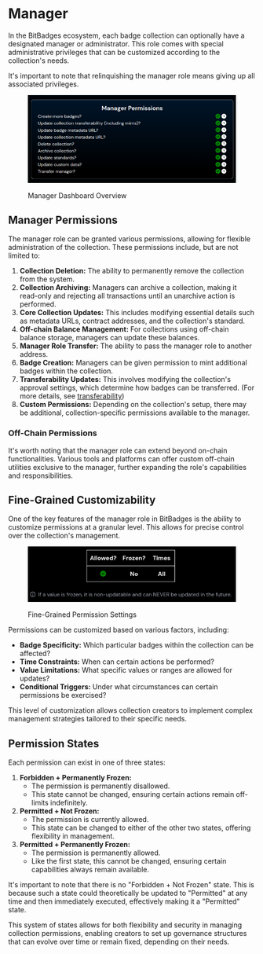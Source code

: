 # Manager

In the BitBadges ecosystem, each badge collection can optionally have a designated manager or administrator. This role comes with special administrative privileges that can be customized according to the collection's needs.&#x20;

It's important to note that relinquishing the manager role means giving up all associated privileges.

<figure><img src="../../.gitbook/assets/image (1) (1) (1) (1) (1) (1) (1) (1) (1) (1) (1) (1) (1) (1) (1) (1) (1) (1) (1) (1) (1) (1) (1) (1) (1) (1) (1) (1) (1) (1) (1) (1) (1) (1) (1) (1) (1) (1) (1) (1) (1) (1) (1) (1) (1) (1) (1) (1) (1) (1) (1) (1).png" alt=""><figcaption><p>Manager Dashboard Overview</p></figcaption></figure>

## Manager Permissions

The manager role can be granted various permissions, allowing for flexible administration of the collection. These permissions include, but are not limited to:

1. **Collection Deletion:** The ability to permanently remove the collection from the system.
2. **Collection Archiving:** Managers can archive a collection, making it read-only and rejecting all transactions until an unarchive action is performed.
3. **Core Collection Updates:** This includes modifying essential details such as metadata URLs, contract addresses, and the collection's standard.
4. **Off-chain Balance Management:** For collections using off-chain balance storage, managers can update these balances.
5. **Manager Role Transfer:** The ability to pass the manager role to another address.
6. **Badge Creation:** Managers can be given permission to mint additional badges within the collection.
7. **Transferability Updates:** This involves modifying the collection's approval settings, which determine how badges can be transferred. (For more details, see [transferability](transferability.md))
8. **Custom Permissions:** Depending on the collection's setup, there may be additional, collection-specific permissions available to the manager.

### Off-Chain Permissions

It's worth noting that the manager role can extend beyond on-chain functionalities. Various tools and platforms can offer custom off-chain utilities exclusive to the manager, further expanding the role's capabilities and responsibilities.

## Fine-Grained Customizability

One of the key features of the manager role in BitBadges is the ability to customize permissions at a granular level. This allows for precise control over the collection's management.

<figure><img src="../../.gitbook/assets/image (2) (1) (1) (1) (1) (1) (1) (1) (1) (1) (1) (1) (1) (1) (1) (1) (1) (1) (1) (1) (1) (1) (1) (1) (1) (1).png" alt=""><figcaption><p>Fine-Grained Permission Settings</p></figcaption></figure>

Permissions can be customized based on various factors, including:

* **Badge Specificity:** Which particular badges within the collection can be affected?
* **Time Constraints:** When can certain actions be performed?
* **Value Limitations:** What specific values or ranges are allowed for updates?
* **Conditional Triggers:** Under what circumstances can certain permissions be exercised?

This level of customization allows collection creators to implement complex management strategies tailored to their specific needs.

## Permission States

Each permission can exist in one of three states:

1. **Forbidden + Permanently Frozen:**
   * The permission is permanently disallowed.
   * This state cannot be changed, ensuring certain actions remain off-limits indefinitely.
2. **Permitted + Not Frozen:**
   * The permission is currently allowed.
   * This state can be changed to either of the other two states, offering flexibility in management.
3. **Permitted + Permanently Frozen:**
   * The permission is permanently allowed.
   * Like the first state, this cannot be changed, ensuring certain capabilities always remain available.

It's important to note that there is no "Forbidden + Not Frozen" state. This is because such a state could theoretically be updated to "Permitted" at any time and then immediately executed, effectively making it a "Permitted" state.

This system of states allows for both flexibility and security in managing collection permissions, enabling creators to set up governance structures that can evolve over time or remain fixed, depending on their needs.
